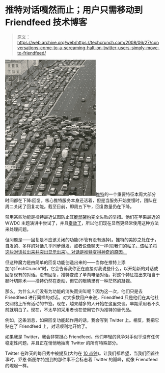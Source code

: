 # 推特对话嘎然而止；用户只需移动到 Friendfeed 技术博客

> 原文：<https://web.archive.org/web/https://techcrunch.com/2008/06/27/conversations-come-to-a-screaming-halt-on-twitter-users-simply-move-to-friendfeed/>

[![](img/e9449fa5cea4eea7d5e1cf4d62d836a9.png)](https://web.archive.org/web/20221206113408/http://www.crunchbase.com/company/twitter)[推特](https://web.archive.org/web/20221206113408/http://www.twitter.com/)的一个重要特征本周大部分时间都在下降:回复。核心推特服务本身还活着，但是当服务开始变慢时，团队在周二关闭了回复功能。截至目前，即周五下午，回复数量仍在下降。

禁用某些功能是推特最近试图防止其[脆弱架构](https://web.archive.org/web/20221206113408/http://www.beta.techcrunch.com/2008/05/31/hey-twitter-i-have-a-few-questions-too/)完全失败的举措。他们在苹果最近的 WWDC 主题演讲中尝试了，并且[奏效了](https://web.archive.org/web/20221206113408/http://www.beta.techcrunch.com/2008/06/10/twitter-fails-to-fail-community-rejoices/)，所以他们现在显然更经常使用这种方法来处理问题。

但问题是——回复是不应该关闭的功能(不管有没有选择)。推特的美妙之处在于，自发的、多样的对话几乎同步爆发，或者说像聊天一样(见我们的[帖子，该帖子将这些对话拉出来并突出显示出来)。对话是推特变得神奇的原因。](https://web.archive.org/web/20221206113408/http://www.beta.techcrunch.com/2008/03/23/quotably-the-perfect-twitter-tool/)

但这种魔力是由简单的回复功能创造出来的——当你在推特上添加“@TechCrunch”时，它会告诉我你正在直接对我说些什么，以开始新的对话或回复现有的对话。没有回复，推特变成了单向电话对话。将这个特征拉出来相当于额叶切除术——推特仍然在走动，但它的眼睛里有一种茫然的凝视。

那么，为什么人们没有为功能的消失而尖叫呢？因为这一次，他们只是去 Friendfeed 进行同样的对话。对大多数用户来说，Friendfeed 只是他们在其他社交网络上所有活动的书签。现在，越来越多的人开始在这里交谈。早期采用者不久前就明白了。现在，不太早的采用者也在使用它作为推特的替代品。

例如，这条消息，如果回复功能起作用的话，我会写到 Twitter 上。相反，我把它贴在了 Friendfeed 上，对话顺利地开始了。

如果我是 Twitter，我会非常担心 Friendfeed。他们年轻的竞争对手似乎没有任何稳定性问题，并且正在悄悄地抽离 Twitter 的所有特殊部分。

Twitter 在昨天的每日秀中被提及(大约在 [10 点钟](https://web.archive.org/web/20221206113408/http://www.thedailyshow.com/full-episodes/index.jhtml?episodeId=174795))。让我们都希望，当我们回首往事时，乔恩·斯图尔特提到的那件事不会标志着 Twitter 的巅峰，就像 Friendfeed 的崛起一样。